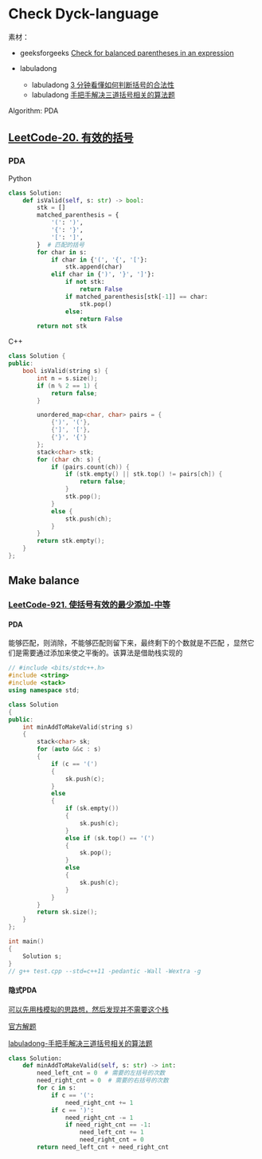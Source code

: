 

# Check Dyck-language

素材：

- geeksforgeeks [Check for balanced parentheses in an expression](https://www.geeksforgeeks.org/check-for-balanced-parentheses-in-an-expression/)

- labuladong
  - labuladong [3 分钟看懂如何判断括号的合法性](https://mp.weixin.qq.com/s/o2MjTSIC4FkPscF5MnLXMQ)
  - labuladong [手把手解决三道括号相关的算法题](https://mp.weixin.qq.com/s?__biz=MzAxODQxMDM0Mw==&mid=2247487246&idx=1&sn=4a514020ce9dc8777e2d1d503188b62b&scene=21#wechat_redirect)

Algorithm: PDA

## [LeetCode-20. 有效的括号](https://leetcode.cn/problems/valid-parentheses/) 

### PDA

Python

```python
class Solution:
    def isValid(self, s: str) -> bool:
        stk = []
        matched_parenthesis = {
            '(': ')',
            '{': '}',
            '[': ']',
        }  # 匹配的括号
        for char in s:
            if char in {'(', '{', '['}:
                stk.append(char)
            elif char in {')', '}', ']'}:
                if not stk:
                    return False
                if matched_parenthesis[stk[-1]] == char:
                    stk.pop()
                else:
                    return False
        return not stk

```



C++

```c++
class Solution {
public:
    bool isValid(string s) {
        int n = s.size();
        if (n % 2 == 1) {
            return false;
        }

        unordered_map<char, char> pairs = {
            {')', '('},
            {']', '['},
            {'}', '{'}
        };
        stack<char> stk;
        for (char ch: s) {
            if (pairs.count(ch)) {
                if (stk.empty() || stk.top() != pairs[ch]) {
                    return false;
                }
                stk.pop();
            }
            else {
                stk.push(ch);
            }
        }
        return stk.empty();
    }
};

```



## Make balance

### [LeetCode-921. 使括号有效的最少添加-中等](https://leetcode.cn/problems/minimum-add-to-make-parentheses-valid/)



#### PDA

能够匹配，则消除，不能够匹配则留下来，最终剩下的个数就是不匹配 ，显然它们是需要通过添加来使之平衡的。该算法是借助栈实现的

```c++
// #include <bits/stdc++.h>
#include <string>
#include <stack>
using namespace std;

class Solution
{
public:
    int minAddToMakeValid(string s)
    {
        stack<char> sk;
        for (auto &&c : s)
        {
            if (c == '(')
            {
                sk.push(c);
            }
            else
            {
                if (sk.empty())
                {
                    sk.push(c);
                }
                else if (sk.top() == '(')
                {
                    sk.pop();
                }
                else
                {
                    sk.push(c);
                }
            }
        }
        return sk.size();
    }
};

int main()
{
    Solution s;
}
// g++ test.cpp --std=c++11 -pedantic -Wall -Wextra -g

```

#### 隐式PDA

[可以先用栈模拟的思路想，然后发现并不需要这个栈](https://leetcode.cn/problems/minimum-add-to-make-parentheses-valid/solutions/1/ke-yi-xian-yong-zhan-mo-ni-de-si-lu-xian-1pmj/) 

[官方解题](https://leetcode.cn/problems/minimum-add-to-make-parentheses-valid/solutions/1855025/shi-gua-hao-you-xiao-de-zui-shao-tian-ji-gcxu/) 

[labuladong-手把手解决三道括号相关的算法题](https://mp.weixin.qq.com/s?__biz=MzAxODQxMDM0Mw==&mid=2247487246&idx=1&sn=4a514020ce9dc8777e2d1d503188b62b&scene=21#wechat_redirect) 



```python
class Solution:
    def minAddToMakeValid(self, s: str) -> int:
        need_left_cnt = 0  # 需要的左括号的次数
        need_right_cnt = 0  # 需要的右括号的次数
        for c in s:
            if c == '(':
                need_right_cnt += 1
            if c == ')':
                need_right_cnt -= 1
                if need_right_cnt == -1:
                    need_left_cnt += 1
                    need_right_cnt = 0
        return need_left_cnt + need_right_cnt

```



